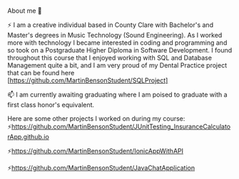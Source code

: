 ### 
About me 💬

⚡ I am a creative individual based in County Clare with Bachelor's and Master's degrees in Music Technology (Sound Engineering). As I worked more with technology I became interested in coding and programming and so took on a Postgraduate Higher Diploma in Software Development. I found throughout this course that I enjoyed working with SQL and Database Management quite a bit, and I am very proud of my Dental Practice project that can be found here [https://github.com/MartinBensonStudent/SQLProject]

📫 I am currently awaiting graduating where I am poised to graduate with a first class honor's equivalent.

 Here are some other projects I worked on during my course:
⚡https://github.com/MartinBensonStudent/JUnitTesting_InsuranceCalculatorApp.github.io

⚡https://github.com/MartinBensonStudent/IonicAppWithAPI

⚡https://github.com/MartinBensonStudent/JavaChatApplication
<!--
**MartinBensonStudent/MartinBensonStudent** is a ✨ _special_ ✨ repository because its `README.md` (this file) appears on your GitHub profile.

Here are some ideas to get you started:

- 🔭 I’m currently working on ...
- 🌱 I’m currently learning ...
- 👯 I’m looking to collaborate on ...
- 🤔 I’m looking for help with ...
- 💬 Ask me about ...
- 📫 How to reach me: ...
- 😄 Pronouns: ...
- ⚡ Fun fact: ...
-->
